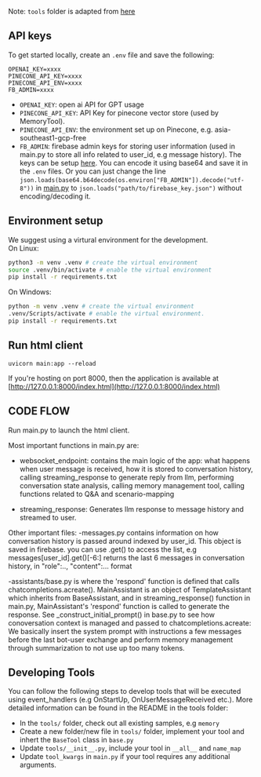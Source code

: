 Note: `tools` folder is adapted from [here](https://github.com/extropolis/ChatBE-plugins)

## API keys

To get started locally, create an `.env` file and save the following:
```
OPENAI_KEY=xxxx
PINECONE_API_KEY=xxxx
PINECONE_API_ENV=xxxx
FB_ADMIN=xxxx
```

- `OPENAI_KEY`: open ai API for GPT usage
- `PINECONE_API_KEY`: API Key for pinecone vector store (used by MemoryTool).
- `PINECONE_API_ENV`: the environment set up on Pinecone, e.g. asia-southeast1-gcp-free
- `FB_ADMIN`: firebase admin keys for storing user information (used in main.py to store all info related to user_id, e.g message history). The keys can be setup [here](https://firebase.google.com/docs/admin/setup#set-up-project-and-service-account). You can encode it using base64 and save it in the `.env` files. Or you can just change the line `json.loads(base64.b64decode(os.environ["FB_ADMIN"]).decode("utf-8"))` in [main.py](./main.py) to `json.loads("path/to/firebase_key.json")` without encoding/decoding it.

## Environment setup
We suggest using a virtural environment for the development.  
On Linux:
```sh
python3 -m venv .venv # create the virtual environment
source .venv/bin/activate # enable the virtual environment
pip install -r requirements.txt
```

On Windows:
```sh
python -m venv .venv # create the virtual environment
.venv/Scripts/activate # enable the virtual environment. 
pip install -r requirements.txt
```


## Run html client

```
uvicorn main:app --reload
```

If you're hosting on port 8000, then the application is available at [http://127.0.0.1:8000/index.html](http://127.0.0.1:8000/index.html)


## CODE FLOW
Run main.py to launch the html client. 

Most important functions in main.py are:
- websocket_endpoint: contains the main logic of the app: what happens when user message is received, how it is stored to conversation history, calling streaming_response to generate reply from llm, performing conversation state analysis, calling memory management tool, calling functions related to Q&A and scenario-mapping 

- streaming_response: Generates llm response to message history and streamed to user. 


Other important files:
-messages.py contains information on how conversation history is passed around indexed by user_id. This object is saved in firebase. you can use .get() to access the list, e.g messages[user_id].get()[-6:] returns the last 6 messages in conversation history, in "role":.., "content":... format

-assistants/base.py is where the 'respond' function is defined that calls chatcompletions.acreate(). MainAssistant is an object of TemplateAssistant which inherits from BaseAssistant, and in streaming_response() function in main.py, MainAssistant's 'respond' function is called to generate the response. See _construct_initial_prompt() in base.py to see how conoversation context is managed and passed to chatcompletions.acreate: We basically insert the system prompt with instructions a few messages before the last bot-user exchange and perform memory management through summarization to not use up too many tokens.




## Developing Tools

You can follow the following steps to develop tools that will be executed using event_handlers (e.g OnStartUp, OnUserMessageReceived etc.). More detailed information can be found in the README in the tools folder:

- In the `tools/` folder, check out all existing samples, e.g `memory`
- Create a new folder/new file in `tools/` folder, implement your tool and inhert the `BaseTool` class in `base.py`
- Update `tools/__init__.py`, include your tool in `__all__` and `name_map`
- Update `tool_kwargs` in `main.py` if your tool requires any additional arguments.
